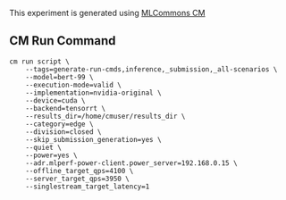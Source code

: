 This experiment is generated using [MLCommons CM](https://github.com/mlcommons/ck)
## CM Run Command
```
cm run script \
	--tags=generate-run-cmds,inference,_submission,_all-scenarios \
	--model=bert-99 \
	--execution-mode=valid \
	--implementation=nvidia-original \
	--device=cuda \
	--backend=tensorrt \
	--results_dir=/home/cmuser/results_dir \
	--category=edge \
	--division=closed \
	--skip_submission_generation=yes \
	--quiet \
	--power=yes \
	--adr.mlperf-power-client.power_server=192.168.0.15 \
	--offline_target_qps=4100 \
	--server_target_qps=3950 \
	--singlestream_target_latency=1
```